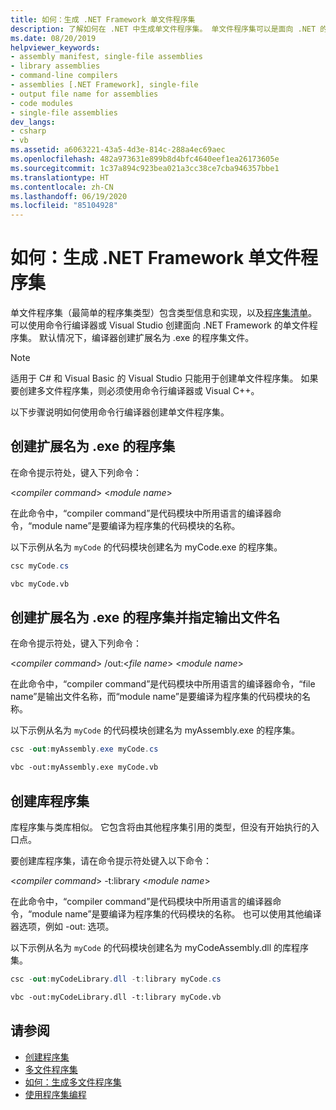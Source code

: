 ```yaml
---
title: 如何：生成 .NET Framework 单文件程序集
description: 了解如何在 .NET 中生成单文件程序集。 单文件程序集可以是面向 .NET 的库 (.dll)，也可以是可执行程序 (.exe) 文件。
ms.date: 08/20/2019
helpviewer_keywords:
- assembly manifest, single-file assemblies
- library assemblies
- command-line compilers
- assemblies [.NET Framework], single-file
- output file name for assemblies
- code modules
- single-file assemblies
dev_langs:
- csharp
- vb
ms.assetid: a6063221-43a5-4d3e-814c-288a4ec69aec
ms.openlocfilehash: 482a973631e899b8d4bfc4640eef1ea26173605e
ms.sourcegitcommit: 1c37a894c923bea021a3cc38ce7cba946357bbe1
ms.translationtype: HT
ms.contentlocale: zh-CN
ms.lasthandoff: 06/19/2020
ms.locfileid: "85104928"
---
```

# <a name="how-to-build-a-net-framework-single-file-assembly"></a>如何：生成 .NET Framework 单文件程序集

单文件程序集（最简单的程序集类型）包含类型信息和实现，以及[程序集清单](../../standard/assembly/manifest.md)。 可以使用命令行编译器或 Visual Studio 创建面向 .NET Framework 的单文件程序集。 默认情况下，编译器创建扩展名为 .exe 的程序集文件。

> [!NOTE]
> 适用于 C# 和 Visual Basic 的 Visual Studio 只能用于创建单文件程序集。 如果要创建多文件程序集，则必须使用命令行编译器或 Visual C++。

以下步骤说明如何使用命令行编译器创建单文件程序集。

## <a name="create-an-assembly-with-an-exe-extension"></a>创建扩展名为 .exe 的程序集

在命令提示符处，键入下列命令：

\<*compiler command*> \<*module name*>

在此命令中，“compiler command”是代码模块中所用语言的编译器命令，“module name”是要编译为程序集的代码模块的名称。

以下示例从名为 `myCode` 的代码模块创建名为 myCode.exe 的程序集。

```csharp
csc myCode.cs
```

```vb
vbc myCode.vb
```

## <a name="create-an-assembly-with-an-exe-extension-and-specify-the-output-file-name"></a>创建扩展名为 .exe 的程序集并指定输出文件名

在命令提示符处，键入下列命令：

\<*compiler command*> /out:\<*file name*> \<*module name*>

在此命令中，“compiler command”是代码模块中所用语言的编译器命令，“file name”是输出文件名称，而“module name”是要编译为程序集的代码模块的名称。

以下示例从名为 `myCode` 的代码模块创建名为 myAssembly.exe 的程序集。

```csharp
csc -out:myAssembly.exe myCode.cs
```

```vb
vbc -out:myAssembly.exe myCode.vb
```

## <a name="create-library-assemblies"></a>创建库程序集
 库程序集与类库相似。 它包含将由其他程序集引用的类型，但没有开始执行的入口点。

要创建库程序集，请在命令提示符处键入以下命令：

\<*compiler command*> -t:library \<*module name*>

在此命令中，“compiler command”是代码模块中所用语言的编译器命令，“module name”是要编译为程序集的代码模块的名称。 也可以使用其他编译器选项，例如 -out: 选项。

以下示例从名为 `myCode` 的代码模块创建名为 myCodeAssembly.dll 的库程序集。

```csharp
csc -out:myCodeLibrary.dll -t:library myCode.cs
```

```vb
vbc -out:myCodeLibrary.dll -t:library myCode.vb
```

## <a name="see-also"></a>请参阅

- [创建程序集](../../standard/assembly/create.md)
- [多文件程序集](multifile-assemblies.md)
- [如何：生成多文件程序集](build-multifile-assembly.md)
- [使用程序集编程](../../standard/assembly/index.md)
